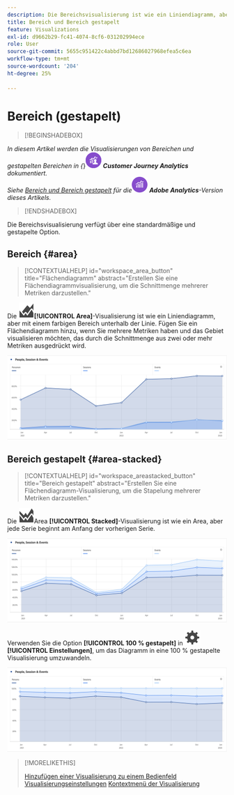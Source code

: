 ```yaml
---
description: Die Bereichsvisualisierung ist wie ein Liniendiagramm, aber mit einem farbigen Bereich unterhalb der Linie.
title: Bereich und Bereich gestapelt
feature: Visualizations
exl-id: d9662b29-fc41-4074-8cf6-031202994ece
role: User
source-git-commit: 5655c951422c4abbd7bd12686027968efea5c6ea
workflow-type: tm+mt
source-wordcount: '204'
ht-degree: 25%

---
```


# Bereich (gestapelt)

>[!BEGINSHADEBOX]

_In diesem Artikel werden die Visualisierungen von Bereichen und gestapelten Bereichen in {_}![CustomerJourneyAnalytics](/help/assets/icons/CustomerJourneyAnalytics.svg) _**Customer Journey Analytics** dokumentiert._<br/>_Siehe [Bereich und Bereich gestapelt](https://experienceleague.adobe.com/en/docs/analytics/analyze/analysis-workspace/visualizations/area) für die_![AdobeAnalytics](/help/assets/icons/AdobeAnalytics.svg) _**Adobe Analytics**-Version dieses Artikels._

>[!ENDSHADEBOX]


Die Bereichsvisualisierung verfügt über eine standardmäßige und gestapelte Option.

## Bereich {#area}

<!-- markdownlint-disable MD034 -->

>[!CONTEXTUALHELP]
>id="workspace_area_button"
>title="Flächendiagramm"
>abstract="Erstellen Sie eine Flächendiagrammvisualisierung, um die Schnittmenge mehrerer Metriken darzustellen."

<!-- markdownlint-enable MD034 -->





Die ![GraphArea](/help/assets/icons/GraphArea.svg)**[!UICONTROL Area]**-Visualisierung ist wie ein Liniendiagramm, aber mit einem farbigen Bereich unterhalb der Linie. Fügen Sie ein Flächendiagramm hinzu, wenn Sie mehrere Metriken haben und das Gebiet visualisieren möchten, das durch die Schnittmenge aus zwei oder mehr Metriken ausgedrückt wird.

![Bereichsvisualisierung mit mehreren Metriken](assets/area.png)

## Bereich gestapelt {#area-stacked}

<!-- markdownlint-disable MD034 -->

>[!CONTEXTUALHELP]
>id="workspace_areastacked_button"
>title="Bereich gestapelt"
>abstract="Erstellen Sie eine Flächendiagramm-Visualisierung, um die Stapelung mehrerer Metriken darzustellen."

<!-- markdownlint-enable MD034 -->




Die ![GraphAreaStacked](/help/assets/icons/GraphAreaStacked.svg)Area **[!UICONTROL Stacked]**-Visualisierung ist wie ein Area, aber jede Serie beginnt am Anfang der vorherigen Serie.

![Bereich gestapelt, in dem jede Serie am Anfang der vorherigen Serie angezeigt wird.](assets/area-stacked.png)

Verwenden Sie die Option **[!UICONTROL 100 % gestapelt]** in ![Einstellung](/help/assets/icons/Setting.svg) **[!UICONTROL Einstellungen]**, um das Diagramm in eine 100 % gestapelte Visualisierung umzuwandeln.

![Bereich gestapelt mit einer 100 % gestapelten Visualisierung.](assets/area-stacked100.png)

>[!MORELIKETHIS]
>
>[Hinzufügen einer Visualisierung zu einem Bedienfeld](/help/analysis-workspace/visualizations/freeform-analysis-visualizations.md#add-visualizations-to-a-panel)
>[Visualisierungseinstellungen](/help/analysis-workspace/visualizations/freeform-analysis-visualizations.md#settings)
>[Kontextmenü der Visualisierung](/help/analysis-workspace/visualizations/freeform-analysis-visualizations.md#context-menu)
>
